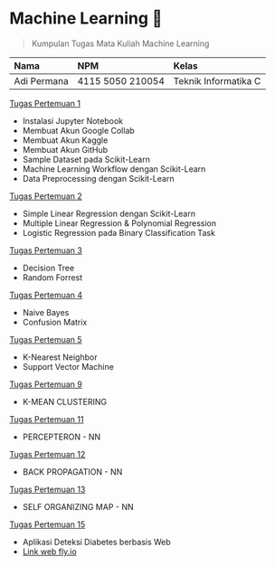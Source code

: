 # Machine Learning 🤖
> Kumpulan Tugas Mata Kuliah Machine Learning

| Nama          | NPM                 | Kelas          |
| :------------ | :------------------ | :------------------- |
| Adi Permana   | 4115 5050 210054    | Teknik Informatika C |

[Tugas Pertemuan 1](https://github.com/anamrepida/MachineLearning/tree/main/Tugas%20Pertemuan%201)
-   Instalasi Jupyter Notebook
-   Membuat Akun Google Collab
-   Membuat Akun Kaggle
-   Membuat Akun GitHub
-   Sample Dataset pada Scikit-Learn
-   Machine Learning Workflow dengan Scikit-Learn
-   Data Preprocessing dengan Scikit-Learn

[Tugas Pertemuan 2](https://github.com/anamrepida/MachineLearning/tree/main/Tugas%20Pertemuan%202)
-   Simple Linear Regression dengan Scikit-Learn
-   Multiple Linear Regression & Polynomial Regression
-   Logistic Regression pada Binary Classification Task

[Tugas Pertemuan 3](https://github.com/anamrepida/MachineLearning/tree/main/Tugas%20Pertemuan%203) 
-   Decision Tree
-   Random Forrest

[Tugas Pertemuan 4](https://github.com/anamrepida/MachineLearning/tree/main/Tugas%20Pertemuan%204) 
-   Naive Bayes
-   Confusion Matrix

[Tugas Pertemuan 5](https://github.com/anamrepida/MachineLearning/tree/main/Tugas%20Pertemuan%205) 
-   K-Nearest Neighbor
-   Support Vector Machine

[Tugas Pertemuan 9](https://github.com/anamrepida/MachineLearning/tree/main/Tugas%20Pertemuan%209) 
-   K-MEAN CLUSTERING

[Tugas Pertemuan 11](https://github.com/anamrepida/MachineLearning/tree/main/Tugas%20Pertemuan%2011) 
-   PERCEPTERON - NN

[Tugas Pertemuan 12](https://github.com/anamrepida/MachineLearning/tree/main/Tugas%20Pertemuan%2012) 
-   BACK PROPAGATION - NN

[Tugas Pertemuan 13](https://github.com/anamrepida/MachineLearning/tree/main/Tugas%20Pertemuan%2013) 
-   SELF ORGANIZING MAP - NN

[Tugas Pertemuan 15](https://github.com/anamrepida/MachineLearning/tree/main/Tugas%20Pertemuan%2015) 
-   Aplikasi Deteksi Diabetes berbasis Web
-   [Link web fly.io](https://tugas-pertemuan-15.fly.dev/)